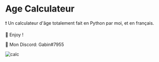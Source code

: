# Age Calculateur
❗ Un calculateur d'âge totalement fait en Python par moi, et en français.

💖 Enjoy !

🎫 Mon Discord: Gabin#7955

![calc](https://user-images.githubusercontent.com/79531012/120907302-a017b380-c660-11eb-8555-1cbd9934a5cf.png)
